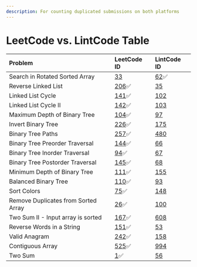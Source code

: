 ```yaml
---
description: For counting duplicated submissions on both platforms
---
```


# LeetCode vs. LintCode Table

| Problem | LeetCode ID | LintCode ID |
| :--- | :--- | :--- |
| Search in Rotated Sorted Array | [33](https://leetcode.com/problems/search-in-rotated-sorted-array/) | [62](binary-search/search-in-rotated-sorted-array.md)✅ |
| Reverse Linked List | [206](linked-list/reverse-linked-list.md)✅ | [35](https://www.lintcode.com/problem/35/) |
| Linked List Cycle | [141](linked-list/linked-list-cycle.md)✅ | [102](https://www.lintcode.com/problem/102/) |
| Linked List Cycle II | [142](linked-list/linked-list-cycle-ii.md)✅ | [103](https://www.lintcode.com/problem/103/) |
| Maximum Depth of Binary Tree | [104](binary-tree/2.-classical-questions/maximum-depth-of-binary-tree.md)✅ | [97](https://www.lintcode.com/problem/97/) |
| Invert Binary Tree | [226](binary-tree/2.-classical-questions/invert-binary-tree.md)✅ | [175](https://www.lintcode.com/problem/175/) |
| Binary Tree Paths | [257](binary-tree/2.-classical-questions/binary-tree-paths.md)✅ | [480](https://www.lintcode.com/problem/480/) |
| Binary Tree Preorder Traversal | [144](binary-tree/1.-traversal/binary-tree-preorder-traversal.md)✅ | [66](https://www.lintcode.com/problem/66/) |
| Binary Tree Inorder Traversal | [94](binary-tree/1.-traversal/binary-tree-inorder-traversal.md)✅ | [67](https://www.lintcode.com/problem/67/) |
| Binary Tree Postorder Traversal | [145](binary-tree/1.-traversal/binary-tree-postorder-traversal.md)✅ | [68](https://www.lintcode.com/problem/68/) |
| Minimum Depth of Binary Tree | [111](binary-tree/1.-traversal/minimum-depth-of-binary-tree.md)✅ | [155](https://www.lintcode.com/problem/155/) |
| Balanced Binary Tree | [110](binary-tree/4.-divide-and-conquer/balanced-binary-tree.md)✅ | [93](https://www.lintcode.com/problem/93/) |
| Sort Colors | [75](sorting/sort-colors-1.md)✅ | [148](https://www.lintcode.com/problem/148/) |
| Remove Duplicates from Sorted Array | [26](two-pointers/remove-duplicates-from-sorted-array.md)✅ | [100](https://www.lintcode.com/problem/100/) |
| Two Sum II - Input array is sorted | [167](two-pointers/two-sum-ii-input-array-is-sorted.md)✅ | [608](https://www.lintcode.com/problem/608/) |
| Reverse Words in a String | [151](string/reverse-words-in-a-string.md)✅ | [53](https://www.lintcode.com/problem/53/) |
| Valid Anagram | [242](hash-table/valid-anagram.md)✅ | [158](https://www.lintcode.com/problem/158/) |
| Contiguous Array | [525](hash-table/contiguous-array.md)✅ | [994](https://www.lintcode.com/problem/994/) |
| Two Sum | [1](hash-table/two-sum.md)✅ | [56](https://www.lintcode.com/problem/56/) |



